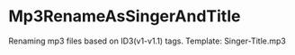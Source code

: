 # Mp3RenameAsSingerAndTitle

Renaming mp3 files based on ID3(v1-v1.1) tags. Template: Singer-Title.mp3

